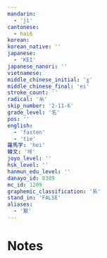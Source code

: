 ```yaml
---
mandarin:
  - 'jì'
cantonese:
  - hai6
korean:
korean_native: ''
japanese:
  - 'KEI'
japanese_nanori: ''
vietnamese:
middle_chinese_initial: 'ɣ'
middle_chinese_final: 'ei'
stroke_count: ''
radical: '糸'
skip_number: '2-11-6'
grade_level: '名'
pos: ''
english:
  - 'fasten'
  - 'tie'
羅馬字: 'hei'
韓文: '헤'
joyo_level: ''
hsk_level: ''
hanmun_edu_level: ''
danayo_id: 8309
mc_id: 1209
graphemic_classification: '系'
stand_in: 'FALSE'
aliases:
  - '繫'
---
```


# Notes

